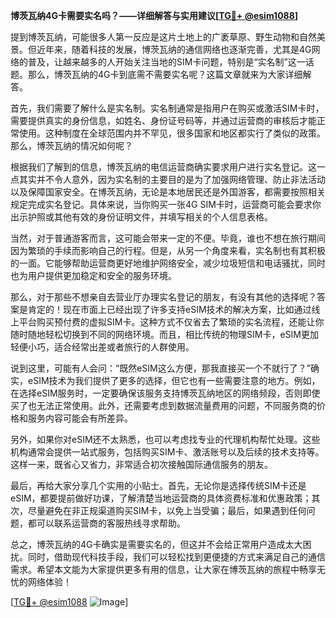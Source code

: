 **博茨瓦纳4G卡需要实名吗？——详细解答与实用建议[[TG💪+ @esim1088](https://t.me/s/esim1088)]**

提到博茨瓦纳，可能很多人第一反应是这片土地上的广袤草原、野生动物和自然美景。但近年来，随着科技的发展，博茨瓦纳的通信网络也逐渐完善，尤其是4G网络的普及，让越来越多的人开始关注当地的SIM卡问题，特别是“实名制”这一话题。那么，博茨瓦纳的4G卡到底需不需要实名呢？这篇文章就来为大家详细解答。

首先，我们需要了解什么是实名制。实名制通常是指用户在购买或激活SIM卡时，需要提供真实的身份信息，如姓名、身份证号码等，并通过运营商的审核后才能正常使用。这种制度在全球范围内并不罕见，很多国家和地区都实行了类似的政策。那么，博茨瓦纳的情况如何呢？

根据我们了解到的信息，博茨瓦纳的电信运营商确实要求用户进行实名登记。这一点其实并不令人意外，因为实名制的主要目的是为了加强网络管理、防止非法活动以及保障国家安全。在博茨瓦纳，无论是本地居民还是外国游客，都需要按照相关规定完成实名登记。具体来说，当你购买一张4G SIM卡时，运营商可能会要求你出示护照或其他有效的身份证明文件，并填写相关的个人信息表格。

当然，对于普通游客而言，这可能会带来一定的不便。毕竟，谁也不想在旅行期间因为繁琐的手续而影响自己的行程。但是，从另一个角度来看，实名制也有其积极的一面。它能够帮助运营商更好地维护网络安全，减少垃圾短信和电话骚扰，同时也为用户提供更加稳定和安全的服务环境。

那么，对于那些不想亲自去营业厅办理实名登记的朋友，有没有其他的选择呢？答案是肯定的！现在市面上已经出现了许多支持eSIM技术的解决方案，比如通过线上平台购买预付费的虚拟SIM卡。这种方式不仅省去了繁琐的实名流程，还能让你随时随地轻松切换到不同的网络环境。而且，相比传统的物理SIM卡，eSIM更加轻便小巧，适合经常出差或者旅行的人群使用。

说到这里，可能有人会问：“既然eSIM这么方便，那我直接买一个不就行了？”确实，eSIM技术为我们提供了更多的选择，但它也有一些需要注意的地方。例如，在选择eSIM服务时，一定要确保该服务支持博茨瓦纳地区的网络频段，否则即使买了也无法正常使用。此外，还需要考虑到数据流量费用的问题，不同服务商的价格和服务内容可能会有所差异。

另外，如果你对eSIM还不太熟悉，也可以考虑找专业的代理机构帮忙处理。这些机构通常会提供一站式服务，包括购买SIM卡、激活账号以及后续的技术支持等。这样一来，既省心又省力，非常适合初次接触国际通信服务的朋友。

最后，再给大家分享几个实用的小贴士。首先，无论你是选择传统SIM卡还是eSIM，都要提前做好功课，了解清楚当地运营商的具体资费标准和优惠政策；其次，尽量避免在非正规渠道购买SIM卡，以免上当受骗；最后，如果遇到任何问题，都可以联系运营商的客服热线寻求帮助。

总之，博茨瓦纳的4G卡确实是需要实名的，但这并不会给正常用户造成太大困扰。同时，借助现代科技手段，我们可以轻松找到更便捷的方式来满足自己的通信需求。希望本文能为大家提供更多有用的信息，让大家在博茨瓦纳的旅程中畅享无忧的网络体验！

[[TG💪+ @esim1088](https://t.me/s/esim1088) ![Image](https://i.postimg.cc/4NQfJmqS/Snipaste-2025-05-13-00-14-12.png)]